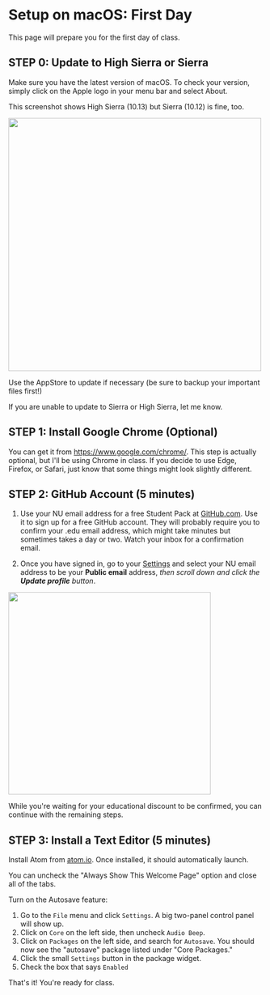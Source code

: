 # Setup on macOS: First Day

This page will prepare you for the first day of class.

## STEP 0: Update to High Sierra or Sierra

Make sure you have the latest version of macOS.  To check your version, simply
click on the Apple logo in your menu bar and select About.

This screenshot shows High Sierra (10.13) but Sierra (10.12) is fine, too.

<img class="border rounded border-warning img-fluid img-rounded" src="https://www.evernote.com/l/AAbMNUNO4C9NXZjNrgyWiq-xigL3RK9RqpIB/image.png"
     width="500px">

Use the AppStore to update if necessary (be sure to backup your important files first!)

If you are unable to update to Sierra or High Sierra, let me know.

## STEP 1: Install Google Chrome (Optional)

You can get it from https://www.google.com/chrome/. This step is actually optional,
but I'll be using Chrome in class.  If you decide to use Edge, Firefox, or Safari,
just know that some things might look slightly different.  


## STEP 2: GitHub Account (5 minutes)

1. Use your NU email address for a free Student Pack at [GitHub.com](https://education.github.com/pack).  Use it to sign up
for a free GitHub account.  They will probably require
you to confirm your .edu email address, which might take minutes but sometimes
takes a day or two.  Watch your inbox for a confirmation email.

2. Once you have signed in, go to your [Settings](https://github.com/settings/profile) and select your NU email
address to be your **Public email** address, _then scroll down and click
the **Update profile** button_.

<p><a href="https://www.evernote.com/l/AAZiKCcCKHRD9bIGWzdNhltwnvnR85lRyV8B/image.png">
<img width="400px" src="https://www.evernote.com/l/AAZiKCcCKHRD9bIGWzdNhltwnvnR85lRyV8B/image.png">
</a></p>


While you're waiting for your educational discount to be confirmed,
you can continue with the remaining steps.

## STEP 3: Install a Text Editor (5 minutes)

Install Atom from [atom.io](https://atom.io).  Once installed, it should automatically
launch.  

You can uncheck the "Always Show This Welcome Page" option and close
all of the tabs.

Turn on the Autosave feature:

1. Go to the `File` menu and click `Settings`.  A big two-panel control
   panel will show up.
2. Click on `Core` on the left side, then uncheck `Audio Beep`.
3. Click on `Packages` on the left side, and search for `Autosave`.
   You should now see the "autosave" package listed under "Core Packages."
4. Click the small `Settings` button in the package widget.
5. Check the box that says `Enabled`


That's it!  You're ready for class.
